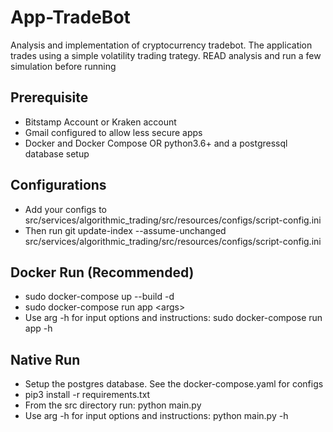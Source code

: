 # App-TradeBot
Analysis and implementation of cryptocurrency tradebot. The application trades using a simple volatility trading trategy. READ analysis and run a few simulation before running 

## Prerequisite 
* Bitstamp Account or Kraken account
* Gmail configured to allow less secure apps
* Docker and Docker Compose OR python3.6+ and a postgressql database setup

## Configurations
* Add your configs to src/services/algorithmic_trading/src/resources/configs/script-config.ini
* Then run git update-index --assume-unchanged src/services/algorithmic_trading/src/resources/configs/script-config.ini 

## Docker Run (Recommended)
* sudo docker-compose up --build -d 
* sudo docker-compose run app \<args\>
* Use arg -h for input options and instructions: sudo docker-compose run app -h

## Native Run
* Setup the postgres database. See the docker-compose.yaml for configs
* pip3 install -r requirements.txt
* From the src directory run: python main.py
* Use arg -h for input options and instructions: python main.py -h
